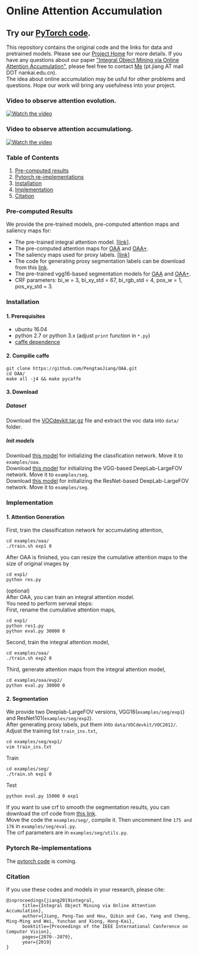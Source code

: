 # Online Attention Accumulation
## Try our [PyTorch code](https://github.com/PengtaoJiang/OAA-PyTorch).
This repository contains the original code and the links for data and pretrained models. Please see our [Project Home](http://mmcheng.net/oaa/) for more details. If you have any questions about our paper ["Integral Object Mining via Online Attention Accumulation"](http://openaccess.thecvf.com/content_ICCV_2019/papers/Jiang_Integral_Object_Mining_via_Online_Attention_Accumulation_ICCV_2019_paper.pdf), please feel free to contact [Me](https://pengtaojiang.github.io/) (pt.jiang AT mail DOT nankai.edu.cn).   
The idea about online accumulation may be usful for other problems and questions. Hope our work will bring any usefulness into your project.

### Video to observe attention evolution.
[![Watch the video](https://github.com/PengtaoJiang/OAA/blob/master/as.png)](https://www.bilibili.com/video/av94220878)
### Video to observe attention accumulationg.
[![Watch the video](https://github.com/PengtaoJiang/OAA/blob/master/ac.png)](https://www.bilibili.com/video/av94221396)

### Table of Contents
1. [Pre-computed results](#results)
2. [Pytorch re-implementations](#pytorch-re-implementations)
3. [Installation](#installation)
4. [Implementation](#results)
5. [Citation](#citation)

### Pre-computed Results
We provide the pre-trained models, pre-computed attention maps and saliency maps for:
- The pre-trained integral attention model. [[link]](https://drive.google.com/open?id=17dmrlqCbQvLsZ2BUC8PW8vnNZJRj7s-C).
- The pre-computed attention maps for [OAA](https://drive.google.com/open?id=1jK6VD8rkCm_rJxe_G6hN-gemIbjI91wj) and [OAA+](https://drive.google.com/open?id=1LqCLwENO1nGzCTuzbovpqpEec2C1TiO5).
- The saliency maps used for proxy labels. [[link]](https://drive.google.com/open?id=1Ls2HBtg3jUiuk3WUuMtdUOVUFCgvE8IX)
- The code for generating proxy segmentation labels can be download from this [link](https://drive.google.com/open?id=1SHQQBLZ_rarEB54tfrYJ0JVhku5a82EU).
- The pre-trained vgg16-based segmentation models for [OAA](https://drive.google.com/open?id=1yz-sXXA3Dw9NkXlO2iz7jbQkoxt4dgIL) and [OAA+](https://drive.google.com/open?id=1aZIX20SX2Y5_zoW2JoAEsGxs6_Hgx5CY). 
- CRF parameters: bi_w = 3, bi_xy_std = 67, bi_rgb_std = 4, pos_w = 1, pos_xy_std = 3.

### Installation
#### 1. Prerequisites
  - ubuntu 16.04  
  - python 2.7 or python 3.x (adjust `print` function in `*.py`)
  - [caffe dependence](https://caffe.berkeleyvision.org/install_apt.html)

#### 2. Compilie caffe
```
git clone https://github.com/PengtaoJiang/OAA.git
cd OAA/
make all -j4 && make pycaffe
```
#### 3. Download
##### Dataset
Download the [VOCdevkit.tar.gz](https://drive.google.com/open?id=1uh5bWXvLOpE-WZUUtO77uwCB4Qnh6d7X) file and extract the voc data into `data/` folder.
##### Init models
Download [this model](https://drive.google.com/open?id=10CZ28gOVLD1ul4ncqQa0CiSM9QGGpXfw) for initializing the classfication network. Move it to `examples/oaa`.  
Download [this model](https://drive.google.com/open?id=1V5UDeJXkMueSZRodm76wMU0Hp6RNa3xo) for initializing the VGG-based DeepLab-LargeFOV network. Move it to `examples/seg`.  
Download [this model](https://drive.google.com/open?id=19A0aQja3tDuh3GYpp1nFksdQ89CSUrd8) for initializing the ResNet-based DeepLab-LargeFOV network. Move it to `examples/seg`.

### Implementation

#### 1. Attention Generation
First, train the classification network for accumulating attention,
```
cd examples/oaa/
./train.sh exp1 0
```
After OAA is finished, you can resize the cumulative attention maps to the size of original images by
```
cd exp1/
python res.py
```
(optional)   
After OAA, you can train an integral attention model.  
You need to perform serveal steps:  
First, rename the cumulative attention maps,
```
cd exp1/
python res1.py
python eval.py 30000 0
```
Second, train the integral attention model,
```
cd examples/oaa/
./train.sh exp2 0
```
Third, generate attention maps from the integral attention model,
```
cd examples/oaa/exp2/
python eval.py 30000 0
```
#### 2. Segmentation 

We provide two Deeplab-LargeFOV versions, VGG16(`examples/seg/exp1`) and ResNet101(`examples/seg/exp2`).   
After generating proxy labels, put them into `data/VOCdevkit/VOC2012/`.  
Adjust the training list `train_ins.txt`,
```
cd examples/seg/exp1/
vim train_ins.txt
```
Train
```
cd examples/seg/
./train.sh exp1 0
```
Test
```
python eval.py 15000 0 exp1
```
If you want to use crf to smooth the segmentation results, you can download the crf code from [this link](https://github.com/Andrew-Qibin/dss_crf).  
Move the code the `examples/seg/`, compile it. Then uncomment line `175 and 176` in `examples/seg/eval.py`.  
The crf parameters are in `examples/seg/utils.py`.

### Pytorch Re-implementations
The [pytorch code](https://github.com/PengtaoJiang/OAA-PyTorch) is coming.

### Citation
If you use these codes and models in your research, please cite:
```
@inproceedings{jiang2019integral,   
      title={Integral Object Mining via Online Attention Accumulation},   
      author={Jiang, Peng-Tao and Hou, Qibin and Cao, Yang and Cheng, Ming-Ming and Wei, Yunchao and Xiong, Hong-Kai},   
      booktitle={Proceedings of the IEEE International Conference on Computer Vision},   
      pages={2070--2079},   
      year={2019} 
}
```
